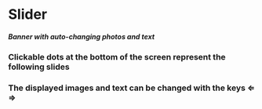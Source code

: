 # Slider

##### Banner with auto-changing photos and text
### Clickable dots at the bottom of the screen represent the following slides
### The displayed images and text can be changed with the keys &lArr; &rArr;
